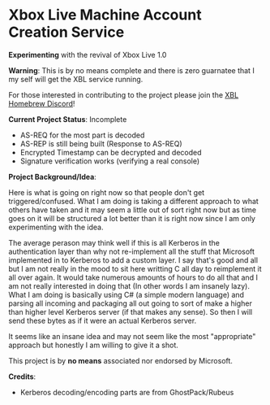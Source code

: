 
# Xbox Live Machine Account Creation Service

**Experimenting** with the revival of Xbox Live 1.0

**Warning**: This is by no means complete and there is zero guarnatee that I my self will get the XBL service running.

For those interested in contributing to the project please join the [XBL Homebrew Discord](https://discord.gg/HsHnHZ5)!

**Current Project Status**: Incomplete

- AS-REQ for the most part is decoded
- AS-REP is still being built (Response to AS-REQ)
- Encrypted Timestamp can be decrypted and decoded
- Signature verification works (verifying a real console)

**Project Background/Idea**:

Here is what is going on right now so that people don't get triggered/confused. What I am doing is taking a different approach to what others have taken and it may seem a little out of sort right now but as time goes on it will be structured a lot better than it is right now since I am only experimenting with the idea.

The average perason may think well if this is all Kerberos in the authentication layer than why not re-implement all the stuff that Microsoft implemented in to Kerberos to add a custom layer. I say that's good and all but I am not really in the mood to sit here writting C all day to reimplement it all over again. It would take numerous amounts of hours to do all that and I am not really interested in doing that (In other words I am insanely lazy). What I am doing is basically using C# (a simple modern language) and parsing all incoming and packaging all out going to sort of make a higher than higher level Kerberos server (if that makes any sense). So then I will send these bytes as if it were an actual Kerberos server.

It seems like an insane idea and may not seem like the most "appropriate" approach but honestly I am willing to give it a shot.


This project is by **no means** associated nor endorsed by Microsoft.

**Credits**:
- Kerberos decoding/encoding parts are from GhostPack/Rubeus
